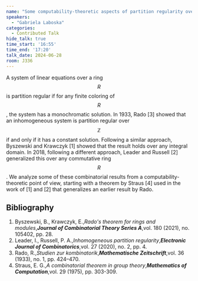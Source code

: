 ```yaml
---
name: "Some computability-theoretic aspects of partition regularity over rings"
speakers:
  - "Gabriela Laboska"
categories:
  - Contributed Talk
hide_talk: true
time_start: '16:55'
time_end: '17:20'
talk_date: 2024-06-28
room: J336
---
```





A system of linear equations over a ring $$R$$ is partition regular
if for any finite coloring of $$R$$, the system has a monochromatic
solution. In 1933, Rado [3] showed that an inhomogeneous system
is partition regular over $$\mathbb{Z}$$ if and only if it has a constant
solution. Following a similar approach, Byszewski and Krawczyk [1]
showed that the result holds over any integral domain. In 2018, following a different approach, Leader
and Russell [2] generalized this over any commutative ring $$R$$. We analyze
some of these combinatorial results from a computability-theoretic
point of view, starting with a theorem by Straus [4] used in the work
of [1] and [2] that generalizes an earlier result by Rado.

## Bibliography









1. Byszewski, B., Krawczyk, E.,_Rado's theorem for rings and modules_,**_Journal of Combinatorial Theory Series A_**,vol. 180 (2021), no. 105402, pp. 28.
2. Leader, I., Russell, P. A.,_Inhomogeneous partition regularity_,**_Electronic Journal of Combinatorics_**,vol. 27 (2020), no. 2, pp. 4.
3. Rado, R.,_Studien zur kombinatorik_,**_Mathematische Zeitschrift_**,vol. 36 (1933), no. 1, pp. 424–470.
4. Straus, E. G.,_A combinatorial theorem in group theory_,**_Mathematics of Computation_**,vol. 29 (1975), pp. 303-309.







